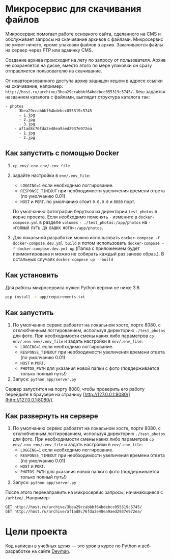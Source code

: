 # Микросервис для скачивания файлов

Микросервис помогает работе основного сайта, сделанного на CMS и обслуживает
запросы на скачивание архивов с файлами. Микросервис не умеет ничего, кроме упаковки файлов
в архив. Закачиваются файлы на сервер через FTP или админку CMS.

Создание архива происходит на лету по запросу от пользователя. Архив не сохраняется на диске, вместо этого по мере упаковки он сразу отправляется пользователю на скачивание.

От неавторизованного доступа архив защищен хешом в адресе ссылки на скачивание, например: `http://host.ru/archive/3bea29ccabbbf64bdebcc055319c5745/`. Хеш задается названием каталога с файлами, выглядит структура каталога так:

```
- photos
    - 3bea29ccabbbf64bdebcc055319c5745
      - 1.jpg
      - 2.jpg
      - 3.jpg
    - af1ad8c76fda2e48ea9aed2937e972ea
      - 1.jpg
      - 2.jpg
```
## Как запустить с помощью Docker

1) `cp env/.env env/.env_file`
2) задайте настройки в `env/.env_file`: 
   - `LOGGING=1` если необходимо логгирование.
   - `RESPONSE_TIMEOUT` при  необходимости увеличения времени ответа (по умолчанию 0.01)
   - `HOST` и `PORT`. по умолчанию стоит `0.0.0.0` и `8080` порт.
   
   По умолчанию фотографии беруться из директории `test_photos` в корне проекта.
   Если необходимо поменять - измените в `docker-compose.yml` в разделе `volumes` `- ./test_photos:/app/photos` 
   на `- <ПОЛНЫЙ ПУТЬ ДО ВАШИХ ФОТО>:/app/photos`.
3) Для локальной разработки можно  использовать `docker-compose -f docker-compose.dev.yml build` и потом использовать `docker-compose -f docker-compose.dev.yml up` (Папка с приложением будет примонтирована и можно не собирать каждый раз заново образ.). В остальных случаях `docker-compose up --build`
## Как установить

Для работы микросервиса нужен Python версии не ниже 3.6.

```bash
pip install -r app/requirements.txt
```

## Как запустить
1) По умолчанию сервис рабоатет на локальном хосте, порте 8080, с отклюбченным логгированием, используя директорию `./test_photos` для фото.
 При необходимости смены каких либо параметров `cp env/.env env/.env_file` и задать настройки в `env/.env_file`:
   - `LOGGING=1` если необходимо логгирование.
   - `RESPONSE_TIMEOUT` при  необходимости увеличения времени ответа (по умолчанию 0.01)
   - `HOST` и `PORT`.
   - `PHOTOS_PATH` для указания новой папки с фото (поддерживается только полный путь!)
2) Запуск: `python app/server.py`


Сервер запустится на порту 8080, чтобы проверить его работу перейдите в браузере на страницу [http://127.0.0.1:8080/](http://127.0.0.1:8080/).

## Как развернуть на сервере

1) По умолчанию сервис рабоатет на локальном хосте, порте 8080, с отклюбченным логгированием, используя директорию `./test_photos` для фото.
 При необходимости смены каких либо параметров `cp env/.env env/.env_file` и задать настройки в `env/.env_file`:
   - `LOGGING=1` если необходимо логгирование.
   - `RESPONSE_TIMEOUT` при  необходимости увеличения времени ответа (по умолчанию 0.01)
   - `HOST` и `PORT`.
   - `PHOTOS_PATH` для указания новой папки с фото (поддерживается только полный путь!)
2) Запуск: `python app/server.py`

После этого перенаправить на микросервис запросы, начинающиеся с `/arhive/`. Например:

```
GET http://host.ru/archive/3bea29ccabbbf64bdebcc055319c5745/
GET http://host.ru/archive/af1ad8c76fda2e48ea9aed2937e972ea/
```

# Цели проекта

Код написан в учебных целях — это урок в курсе по Python и веб-разработке на сайте [Devman](https://dvmn.org).
